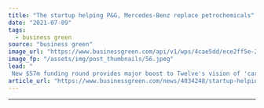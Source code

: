 ```yaml
---
title: "The startup helping P&G, Mercedes-Benz replace petrochemicals"
date: "2021-07-09"
tags: 
  - business green
source: "business green"
image_url: "https://www.businessgreen.com/api/v1/wps/4cae5dd/ece2ff5e-2d7d-4363-b5b5-bac36bb219f2/2/Twelve-Carbon-Loop-185x114.jpeg"
image_fp: "/assets/img/post_thumbnails/56.jpeg"
lead: "
 New $57m funding round provides major boost to Twelve's vision of 'carbon transformation' ..."
article_url: "https://www.businessgreen.com/news/4034248/startup-helping-mercedes-benz-replace-petrochemicals"
---
```


---
